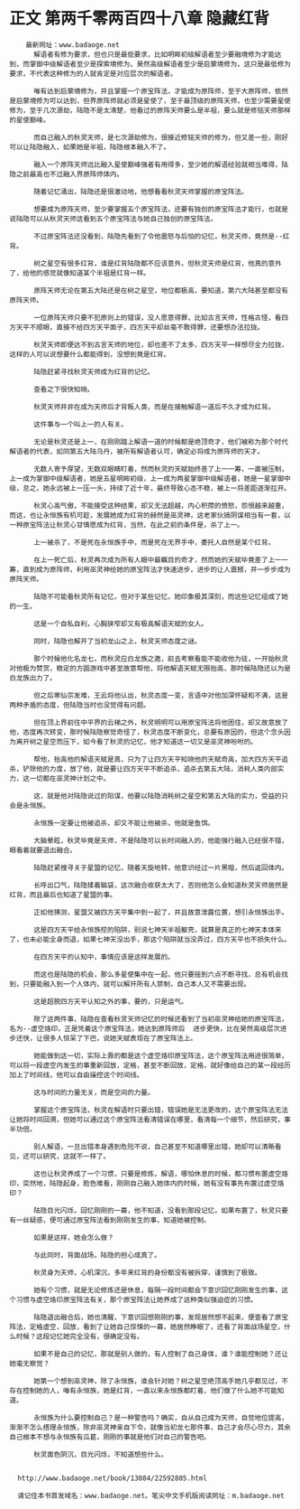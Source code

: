 # 正文 第两千零两百四十八章 隐藏红背
        最新网址：www.badaoge.net
          解语者有修为要求，但也只是最低要求，比如明眸初级解语者至少要融境修为才能达到，而掌御中级解语者至少是探索境修为，昊然高级解语者至少是启蒙境修为，这只是最低修为要求，不代表这种修为的人就肯定是对应层次的解语者。
      
          唯有达到启蒙境修为，并且掌握一个原宝阵法，才能成为原阵师，至于大原阵师，依然是启蒙境修为可以达到，但界原阵师就必须是星使了，至于最顶级的原阵天师，也至少需要星使修为，至于几次源劫，陆隐不是太清楚，他看过的原阵天师要么是半祖，要么就是修铭天师那样的星使巅峰。
      
          而自己融入的秋灵天师，是七次源劫修为，很接近修铭天师的修为，但又差一些，刚好可以让陆隐融入，如果她是半祖，陆隐根本融入不了。
      
          融入一个原阵天师远比融入星使巅峰强者有用得多，至少她的解语经验就相当难得，陆隐之前最高也不过融入界原阵师体内。
      
          随着记忆涌出，陆隐还是很激动地，他想看看秋灵天师掌握的原宝阵法。
      
          想要成为原阵天师，至少要掌握五个原宝阵法，还要有独创的原宝阵法才能行，也就是说陆隐可以从秋灵天师这看到五个原宝阵法与她自己独创的原宝阵法。
      
          不过原宝阵法还没看到，陆隐先看到了令他震怒与后怕的记忆，秋灵天师，竟然是--红背。
      
          树之星空有很多红背，谁是红背陆隐都不应该意外，但秋灵天师是红背，他真的意外了，给他的感觉就像知道某个半祖是红背一样。
      
          原阵天师无论在第五大陆还是在树之星空，地位都极高，要知道，第六大陆甚至都没有原阵天师。
      
          一位原阵天师只要不犯原则上的错误，没人愿意得罪，比如古言天师，性格古怪，看四方天平不顺眼，直接不给四方天平面子，四方天平却丝毫不敢得罪，还要想办法拉拢。
      
          秋灵天师即便达不到古言天师的地位，却也差不了太多，四方天平一样想尽全力拉拢，这样的人可以说想要什么都能得到，没想到竟是红背。
      
          陆隐赶紧寻找秋灵天师成为红背的记忆。
      
          查看之下很快知晓。
      
          秋灵天师并非在成为天师后才背叛人类，而是在接触解语一道后不久才成为红背。
      
          这件事与一个叫上一的人有关。
      
          无论是秋灵还是上一，在刚刚踏上解语一道的时候都是绝顶奇才，他们被称为那个时代解语者的代表，如同第五大陆乌丹，被所有解语者认可，确定必将成为原阵师的天才。
      
          无数人寄予厚望，无数双眼睛盯着，然而秋灵的天赋始终差了上一一筹，一直被压制，上一成为掌御中级解语者，她是五星明眸初级，上一成为两星掌御中级解语者，她是一星掌御中级，总之，她永远被上一压一头，持续了近十年，最终导致心态不稳，被上一将差距逐渐拉开。
      
          秋灵心高气傲，不能接受这种结果，却又无法超越，内心积攒的愤怒，怨恨越来越重，而这，也让永恒族有机可趁，发展她成为红背的赫然是巫灵神，这老家伙搞阴谋相当有一套，以一种原宝阵法让秋灵心甘情愿成为红背，当然，在此之前的条件是，杀了上一。
      
          上一被杀了，不是死在永恒族手中，而是死在无界手中，委托人自然是某个红背。
      
          在上一死亡后，秋灵再次成为所有人眼中最瞩目的奇才，然而她的天赋毕竟差了上一一筹，直到成为原阵师，利用巫灵神给她的原宝阵法才快速进步，进步的让人震撼，并一步步成为原阵天师。
      
          陆隐不可能看秋灵所有记忆，但对于某些记忆，她印象极其深刻，而这些记忆组成了她的一生。
      
          这是一个自私自利，心胸狭窄却又有极高解语天赋的女人。
      
          同时，陆隐也解开了当初龙山之上，秋灵天师态度之谜。
      
          那个时候他化名龙七，而秋灵应白龙族之邀，前去考察看能不能收他为徒，一开始秋灵对他极为赞赏，稳定的方圆游戏中甚至故意帮他，将他解语天赋无限抬高，那时候陆隐还以为是白龙族出力了。
      
          但之后寒仙宗发难，王云将他认出，秋灵态度一变，言语中对他加深怀疑和不满，这是两种矛盾的态度，但陆隐当时也没觉得有问题。
      
          但在顶上界前往中平界的云梯之外，秋灵明明可以用原宝阵法将他困住，却又故意放了他，态度再次转变，那时候陆隐察觉奇怪了，秋灵态度不断变化，总要有原因的，但这个念头因为离开树之星空而压下，如今看了秋灵的记忆，他才知道这一切又是巫灵神吩咐的。
      
          帮他，抬高他的解语天赋是真，只为了让四方天平知晓他的天赋奇高，加大四方天平追杀，铲除他的力度，放了他，就是要让四方天平不断追杀，追杀去第五大陆，消耗人类内部实力，这一切都在巫灵神计划之中。
      
          这，就是他对陆隐说过的阳谋，他要以陆隐消耗树之星空和第五大陆的实力，受益的只会是永恒族。
      
          永恒族一定要让他被追杀，却又不能让他被杀，他就是鱼饵。
      
          大脑晕眩，秋灵毕竟是天师，不是陆隐可以长时间融入的，他能强行融入已经很不错，眼看着就要退出融合。
      
          陆隐赶紧搜寻关于星盟的记忆，随着天旋地转，他意识经过一片黑暗，然后返回体内。
      
          长呼出口气，陆隐揉着脑袋，这次融合收获太大了，否则他怎么会知道秋灵天师居然是红背，而且最后也知道了星盟的事。
      
          正如他猜测，星盟又被四方天平集中到一起了，并且故意泄露位置，想引永恒族出手。
      
          这是四方天平给永恒族挖的陷阱，别说七神天半祖躯壳，就算是真正的七神天本体来了，也未必能全身而退，如果七神天没出手，那这个陷阱就当没弄过，四方天平也不损失什么。
      
          在四方天平的认知中，事情应该是这样发展的。
      
          而这也是陆隐的机会，那么多星使集中在一起，他只要摇到六点不断寻找，总有机会找到，只要能融入到一个人体内，就可以解开所有人禁制，自己本人又不需要出现。
      
          这是超脱四方天平认知之外的事，要的，只是运气。
      
          除了这两件事，陆隐在查看秋灵天师记忆的时候还看到了当初巫灵神给她的原宝阵法，名为--虚空烙印，正是凭着这个原宝阵法，她达到原阵师后  进步更快，比在昊然高级层次进步还快，让很多人惊呆了下巴，说她天赋表现在了原宝阵法上。
      
          她能做到这一切，实际上靠的都是这个虚空烙印原宝阵法，这个原宝阵法用途很简单，可以将一段虚空内发生的事重新回放，定格，甚至不断回放，定格，就好像给自己的某一段经历加上了时间线，他可以自由操控这个时间线。
      
          这与时间的力量无关，而是空间的力量。
      
          掌握这个原宝阵法，秋灵在解语时只要出错，错误她是无法更改的，这个原宝阵法无法让她将时间回溯，但她可以通过这个原宝阵法看清错误在哪里，看清每一个细节，然后研究，事半功倍。
      
          别人解语，一旦出错本身遇到危险不说，自己甚至不知道哪里出错，她却可以清晰看见，还可以研究，这就不一样了。
      
          这也让秋灵养成了一个习惯，只要是修炼，解语，哪怕休息的时候，都习惯布置虚空烙印，突然地，陆隐起身，脸色难看，刚刚自己融入她体内的时候，她有没有事先布置过虚空烙印？
      
          陆隐目光闪烁，回忆刚刚的一幕，他不知道，没看到那段记忆，如果布置了，秋灵只要有一丝疑惑，便可通过原宝阵法看到刚刚发生的事，知道她被控制。
      
          如果是这样，她会怎么做？
      
          与此同时，背面战场，陆隐的担心成真了。
      
          秋灵身为天师，心机深沉，多年来红背的身份都没有被拆穿，谨慎到了极致。
      
          她有个习惯，就是无论修炼还是休息，每隔一段时间都会下意识回忆刚刚发生的事，这个习惯与虚空烙印原宝阵法有关，那个原宝阵法让她养成了这种类似强迫症的习惯。
      
          陆隐退出融合后，她也清醒，下意识回想刚刚的事，发现居然想不起来，便查看了原宝阵法，定格虚空，回放，看到了让她自己惊悚的一幕，她居然睁眼了，还看了背面战场星空，什么时候？这段记忆她完全没有，很确定没有。
      
          如果不是自己的记忆，那就是别人做的，有人控制了自己身体，谁？谁能控制她？还让她毫无察觉？
      
          她第一个想到巫灵神，除了永恒族，谁会针对她？树之星空绝顶高手她几乎都见过，不存在控制她的人，唯有永恒族，她是红背，一直以来永恒族都盯着，他们做了什么她不可能知道。
      
          永恒族为什么要控制自己？是一种警告吗？确实，自从自己成为天师，自觉地位提高，渐渐不怎么搭理永恒族，除非巫灵神亲自下令，就像当初龙七那件事，自己才会尽心尽力，其余自己根本不想与永恒族有瓜葛，刚刚的事就是他们对自己的警告吧。
      
          秋灵面色阴沉，目光闪烁，不知道想些什么。
      
      
      http://www.badaoge.net/book/13084/22592805.html
      
      请记住本书首发域名：www.badaoge.net。笔尖中文手机版阅读网址：m.badaoge.net